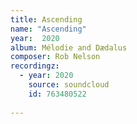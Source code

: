 ```yaml
---
title: Ascending
name: "Ascending"
year:  2020
album: Mélodie and Dædalus
composer: Rob Nelson
recordingz:
  - year: 2020
    source: soundcloud
    id: 763480522
 
---
```



